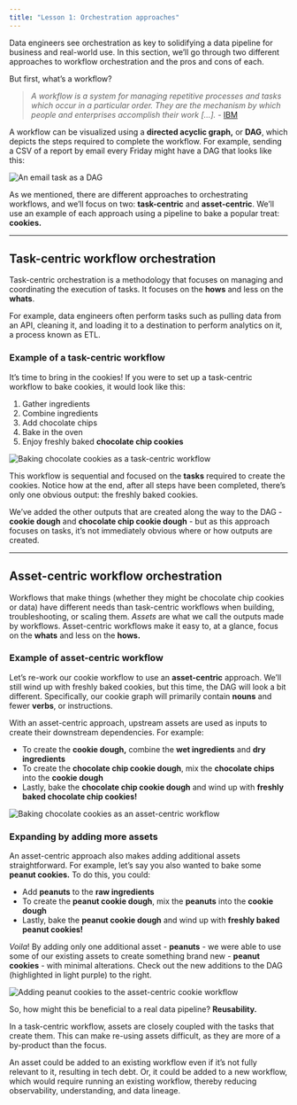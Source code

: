 ```yaml
---
title: "Lesson 1: Orchestration approaches"
---
```


Data engineers see orchestration as key to solidifying a data pipeline for business and real-world use. In this section, we’ll go through two different approaches to workflow orchestration and the pros and cons of each.

But first, what’s a workflow?

> *A workflow is a system for managing repetitive processes and tasks which occur in a particular order. They are the mechanism by which people and enterprises accomplish their work […].* - [IBM](https://www.ibm.com/topics/workflow)

A workflow can be visualized using a **directed acyclic graph,** or **DAG**, which depicts the steps required to complete the workflow. For example, sending a CSV of a report by email every Friday might have a DAG that looks like this:

![An email task as a DAG](/images/dagster-essentials/lesson-1/email-as-dag.png)

As we mentioned, there are different approaches to orchestrating workflows, and we’ll focus on two: **task-centric** and **asset-centric**. We’ll use an example of each approach using a pipeline to bake a popular treat: **cookies.**

---

## Task-centric workflow orchestration

Task-centric orchestration is a methodology that focuses on managing and coordinating the execution of tasks. It focuses on the **hows** and less on the **whats**.

For example, data engineers often perform tasks such as pulling data from an API, cleaning it, and loading it to a destination to perform analytics on it, a process known as ETL.

### Example of a task-centric workflow

It’s time to bring in the cookies! If you were to set up a task-centric workflow to bake cookies, it would look like this:

1. Gather ingredients
2. Combine ingredients
3. Add chocolate chips
4. Bake in the oven
5. Enjoy freshly baked **chocolate chip cookies**

![Baking chocolate cookies as a task-centric workflow](/images/dagster-essentials/lesson-1/cookie-etl.png)

This workflow is sequential and focused on the **tasks** required to create the cookies. Notice how at the end, after all steps have been completed, there’s only one obvious output: the freshly baked cookies. 

We’ve added the other outputs that are created along the way to the DAG - **cookie dough** and **chocolate chip cookie dough** - but as this approach focuses on tasks, it’s not immediately obvious where or how outputs are created.

---

## Asset-centric workflow orchestration

Workflows that make things (whether they might be chocolate chip cookies or data) have different needs than task-centric workflows when building, troubleshooting, or scaling them. *Assets* are what we call the outputs made by workflows. Asset-centric workflows make it easy to, at a glance, focus on the **********whats********** and less on the **********hows.**********

### Example of asset-centric workflow

Let’s re-work our cookie workflow to use an **asset-centric** approach. We’ll still wind up with freshly baked cookies, but this time, the DAG will look a bit different. Specifically, our cookie graph will primarily contain **nouns** and fewer **verbs**, or instructions.

With an asset-centric approach, upstream assets are used as inputs to create their downstream dependencies. For example:

- To create the **cookie dough,** combine the **wet ingredients** and **dry ingredients**
- To create the **chocolate chip cookie dough**, mix the **chocolate chips** into the **cookie dough**
- Lastly, bake the **chocolate chip cookie dough** and wind up with **freshly baked chocolate chip cookies!**

![Baking chocolate cookies as an asset-centric workflow](/images/dagster-essentials/lesson-1/cookie-assets-one-cookie.png)

### Expanding by adding more assets

An asset-centric approach also makes adding additional assets straightforward. For example, let’s say you also wanted to bake some **peanut cookies.** To do this, you could:

- Add **peanuts** to the **raw ingredients**
- To create the **peanut cookie dough**, mix the **peanuts** into the **cookie dough**
- Lastly, bake the **peanut cookie dough** and wind up with **freshly baked peanut cookies!**

*Voila*! By adding only one additional asset - **peanuts** - we were able to use some of our existing assets to create something brand new - **peanut cookies** - with minimal alterations. Check out the new additions to the DAG (highlighted in light purple) to the right.

![Adding peanut cookies to the asset-centric cookie workflow](/images/dagster-essentials/lesson-1/cookie-assets-two-cookies.png)

So, how might this be beneficial to a real data pipeline? **Reusability.**

In a task-centric workflow, assets are closely coupled with the tasks that create them. This can make re-using assets difficult, as they are more of a by-product than the focus. 

An asset could be added to an existing workflow even if it’s not fully relevant to it, resulting in tech debt. Or, it could be added to a new workflow, which would require running an existing workflow, thereby reducing observability, understanding, and data lineage.